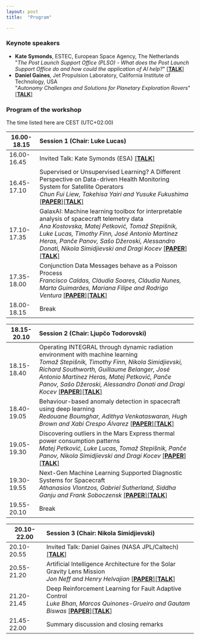 ```yaml
---
layout: post
title:  "Program"

---
```




### Keynote speakers

- **Kate Symonds**, ESTEC, European Space Agency, The Netherlands    
"_The Post Launch Support Office (PLSO) - What does the Post Launch Support Office do and how could the application of AI help?_" [[**TALK**]](https://youtu.be/QNGjCuuTTyY)
- **Daniel Gaines**, Jet Propulsion Laboratory, California Institute of Technology, USA   
"_Autonomy Challenges and Solutions for Planetary Exploration Rovers_" [[**TALK**]](https://youtu.be/wr5hvVlGJpQ)


### Program of the workshop

The time listed here are CEST (UTC+02:00)

| 16.00-18.15  | Session 1 (Chair: Luke Lucas)|
| ------- |  :-|
| 16.00-16.45 |  Invited Talk: Kate Symonds (ESA) [[**TALK**]](https://youtu.be/QNGjCuuTTyY)|
| 16.45-17.10 |  Supervised or Unsupervised Learning? A Different Perspective on Data-driven Health Monitoring System for Satellite Operators <br> *Chun Fui Liew, Takehisa Yairi and Yusuke Fukushima* [[**PAPER**]](papers/AI4Spacecraft_paper_3.pdf)[[**TALK**]](https://youtu.be/MFLlRMW9xds) |
| 17.10-17.35 |  GalaxAI: Machine learning toolbox for interpretable analysis of spacecraft telemetry data <br> *Ana Kostovska, Matej Petković, Tomaž Stepišnik, Luke Lucas, Timothy Finn, José Antonio Martínez Heras, Panče Panov, Sašo Džeroski, Alessandro Donati, Nikola Simidjievski and Dragi Kocev* [[**PAPER**]](papers/AI4Spacecraft_paper_8.pdf)[[**TALK**]](https://youtu.be/NcyZIMKu_lw)|
| 17.35-18.00 |  Conjunction Data Messages behave as a Poisson Process <br> *Francisco Caldas, Cláudia Soares, Cláudia Nunes, Marta Guimarães, Mariana Filipe and Rodrigo Ventura* [[**PAPER**]](papers/AI4Spacecraft_paper_2.pdf)[[**TALK**]](https://youtu.be/zHUw59gxWdg)|
| 18.00-18.15 |  Break |


| 18.15-20.10   | Session 2 (Chair: Ljupčo Todorovski)|
| ------- |  :-|
| 18.15-18.40 |  Operating INTEGRAL through dynamic radiation environment with machine learning <br> *Tomaž Stepišnik, Timothy Finn, Nikola Simidjievski, Richard Southworth, Guillaume Belanger, José Antonio Martínez Heras, Matej Petković, Panče Panov, Sašo Džeroski, Alessandro Donati and Dragi Kocev* [[**PAPER**]](papers/AI4Spacecraft_paper_7.pdf)[[**TALK**]](https://youtu.be/m0Xlvpd9gKI)|
| 18.40-19.05 |  Behaviour-based anomaly detection in spacecraft using deep learning <br> *Redouane Boumghar, Adithya Venkataswaran, Hugh Brown and Xabi Crespo Álvarez* [[**PAPER**]](papers/AI4Spacecraft_paper_5.pdf)[[**TALK**]](https://youtu.be/dv14U1S99-Y)|
| 19.05-19.30 |  Discovering outliers in the Mars Express thermal power consumption patterns <br> *Matej Petković, Luke Lucas, Tomaž Stepišnik, Panče Panov, Nikola Simidjievski and Dragi Kocev* [[**PAPER**]](papers/AI4Spacecraft_paper_6.pdf)[[**TALK**]](https://youtu.be/PnD6fXRFBQI)|
| 19.30-19.55 |  Next-Gen Machine Learning Supported Diagnostic Systems for Spacecraft <br> *Athanasios Vlontzos, Gabriel Sutherland, Siddha Ganju and Frank Soboczensk* [[**PAPER**]](papers/AI4Spacecraft_paper_1.pdf)[[**TALK**]](https://youtu.be/swrC5do2XZY)|
| 19.55-20.10 |  Break |



| 20.10-22.00  | Session 3 (Chair: Nikola Simidjievski)|
| ------- |  :-|
| 20.10-20.55 |  Invited Talk: Daniel Gaines (NASA JPL/Caltech) [[**TALK**]](https://youtu.be/wr5hvVlGJpQ)|
| 20.55-21.20 |  Artificial Intelligence Architecture for the Solar Gravity Lens Mission <br> *Jon Neff and Henry Helvajian* [[**PAPER**]](papers/AI4Spacecraft_paper_9.pdf)[[**TALK**]](https://youtu.be/f6GSjSs6wxA)|
| 21.20-21.45 |  Deep Reinforcement Learning for Fault Adaptive Control <br> *Luke Bhan, Marcos Quinones-Grueiro and Gautam Biswas* [[**PAPER**]](papers/AI4Spacecraft_paper_4.pdf)[[**TALK**]](https://youtu.be/XG1W9BAk01w)|
| 21.45-22.00 |  Summary discussion and closing remarks|
